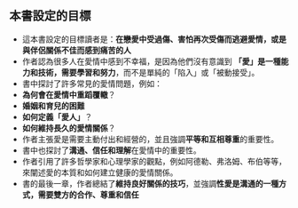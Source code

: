 ## 本書設定的目標
- 這本書設定的目標讀者是：**在戀愛中受過傷、害怕再次受傷而逃避愛情，或是與伴侶關係不佳而感到痛苦的人**
- 作者認為很多人在愛情中感到不幸福，是因為他們沒有意識到 **「愛」是一種能力和技術，需要學習和努力**，而不是單純的「陷入」或「被動接受」。
- 書中探討了許多常見的愛情問題，例如：
- **為何會在愛情中重蹈覆轍**？
- **婚姻和育兒的困難**
- **如何定義「愛人」**？
- **如何維持長久的愛情關係**？
- 作者主張愛是需要主動付出和經營的，並且強調**平等和互相尊重**的重要性。
- 書中也探討了**溝通、信任和理解**在愛情中的重要性。
- 作者引用了許多哲學家和心理學家的觀點，例如阿德勒、弗洛姆、布伯等等，來闡述愛的本質和如何建立健康的愛情關係。
- 書的最後一章，作者總結了**維持良好關係的技巧**，並強調**性愛是溝通的一種方式，需要雙方的合作、尊重和信任**